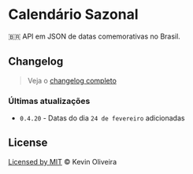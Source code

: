 # Calendário Sazonal
:brazil: API em JSON de datas comemorativas no Brasil.

## Changelog

> Veja o [changelog completo](/CHANGELOG.md)

### Últimas atualizações

* `0.4.20` - Datas do dia `24 de fevereiro` adicionadas

## License
[Licensed by MIT](/LICENSE) &copy; Kevin Oliveira
